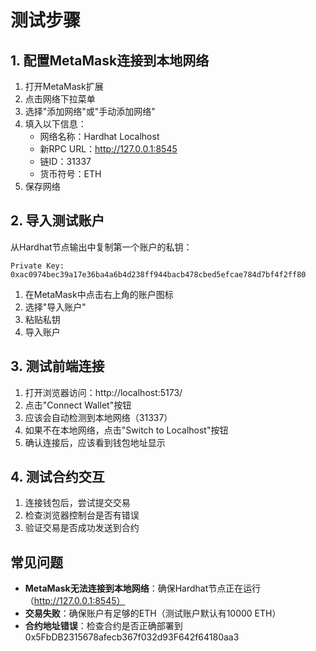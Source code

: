 # 测试步骤

## 1. 配置MetaMask连接到本地网络

1. 打开MetaMask扩展
2. 点击网络下拉菜单
3. 选择"添加网络"或"手动添加网络"
4. 填入以下信息：
   - 网络名称：Hardhat Localhost
   - 新RPC URL：http://127.0.0.1:8545
   - 链ID：31337
   - 货币符号：ETH
5. 保存网络

## 2. 导入测试账户

从Hardhat节点输出中复制第一个账户的私钥：
```
Private Key: 0xac0974bec39a17e36ba4a6b4d238ff944bacb478cbed5efcae784d7bf4f2ff80
```

1. 在MetaMask中点击右上角的账户图标
2. 选择"导入账户"
3. 粘贴私钥
4. 导入账户

## 3. 测试前端连接

1. 打开浏览器访问：http://localhost:5173/
2. 点击"Connect Wallet"按钮
3. 应该会自动检测到本地网络（31337）
4. 如果不在本地网络，点击"Switch to Localhost"按钮
5. 确认连接后，应该看到钱包地址显示

## 4. 测试合约交互

1. 连接钱包后，尝试提交交易
2. 检查浏览器控制台是否有错误
3. 验证交易是否成功发送到合约

## 常见问题

- **MetaMask无法连接到本地网络**：确保Hardhat节点正在运行（http://127.0.0.1:8545）
- **交易失败**：确保账户有足够的ETH（测试账户默认有10000 ETH）
- **合约地址错误**：检查合约是否正确部署到 0x5FbDB2315678afecb367f032d93F642f64180aa3